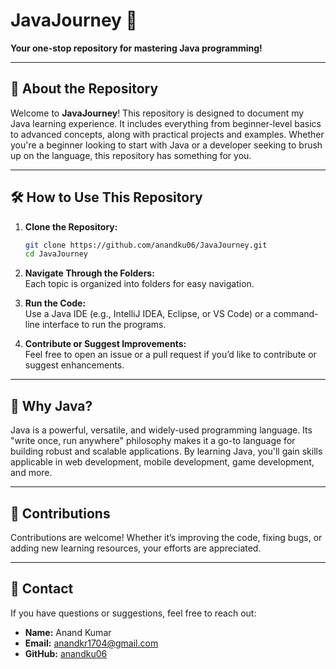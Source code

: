 # JavaJourney 🚀  
**Your one-stop repository for mastering Java programming!**  

---

## 🌟 About the Repository  
Welcome to **JavaJourney**! This repository is designed to document my Java learning experience. It includes everything from beginner-level basics to advanced concepts, along with practical projects and examples. Whether you're a beginner looking to start with Java or a developer seeking to brush up on the language, this repository has something for you.  

---

## 🛠️ How to Use This Repository  
1. **Clone the Repository:**  
   ```bash  
   git clone https://github.com/anandku06/JavaJourney.git  
   cd JavaJourney  
   ```  

2. **Navigate Through the Folders:**  
   Each topic is organized into folders for easy navigation.  

3. **Run the Code:**  
   Use a Java IDE (e.g., IntelliJ IDEA, Eclipse, or VS Code) or a command-line interface to run the programs.  

4. **Contribute or Suggest Improvements:**  
   Feel free to open an issue or a pull request if you’d like to contribute or suggest enhancements.  

---

## 🌟 Why Java?  
Java is a powerful, versatile, and widely-used programming language. Its "write once, run anywhere" philosophy makes it a go-to language for building robust and scalable applications. By learning Java, you'll gain skills applicable in web development, mobile development, game development, and more.  

---

## 🤝 Contributions  
Contributions are welcome! Whether it’s improving the code, fixing bugs, or adding new learning resources, your efforts are appreciated.  

---

## 📧 Contact  
If you have questions or suggestions, feel free to reach out:  
- **Name:** Anand Kumar  
- **Email:** anandkr1704@gmail.com  
- **GitHub:** [anandku06](https://github.com/anandku06)  
